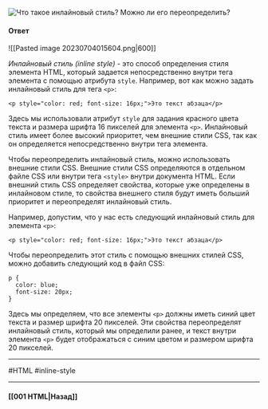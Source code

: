 ![Что такое инлайновый стиль? Можно ли его переопределить?](https://youtu.be/G7hLwudGWL4?t=155)

#### Ответ

![[Pasted image 20230704015604.png|600]]

*Инлайновый стиль (inline style)* - это способ определения стиля элемента HTML, который задается непосредственно внутри тега элемента с помощью атрибута `style`. Например, вот как можно задать инлайновый стиль для тега `<p>`:

```
<p style="color: red; font-size: 16px;">Это текст абзаца</p>
```

Здесь мы использовали атрибут `style` для задания красного цвета текста и размера шрифта 16 пикселей для элемента `<p>`. Инлайновый стиль имеет более высокий приоритет, чем внешние стили CSS, так как он определяется непосредственно внутри тега элемента.

Чтобы переопределить инлайновый стиль, можно использовать внешние стили CSS. Внешние стили CSS определяются в отдельном файле CSS или внутри тега `<style>` внутри документа HTML. Если внешний стиль CSS определяет свойства, которые уже определены в инлайновом стиле, то свойства внешнего стиля будут иметь больший приоритет и переопределят инлайновый стиль.

Например, допустим, что у нас есть следующий инлайновый стиль для элемента `<p>`:

```
<p style="color: red; font-size: 16px;">Это текст абзаца</p>
```

Чтобы переопределить этот стиль с помощью внешних стилей CSS, можно добавить следующий код в файл CSS:

```
p {
  color: blue;
  font-size: 20px;
}
```

Здесь мы определяем, что все элементы `<p>` должны иметь синий цвет текста и размер шрифта 20 пикселей. Эти свойства переопределят инлайновый стиль, который мы определили ранее, и текст внутри элемента `<p>` будет отображаться с синим цветом и размером шрифта 20 пикселей.


___
#HTML #inline-style 

___

#### [[001 HTML|Назад]]